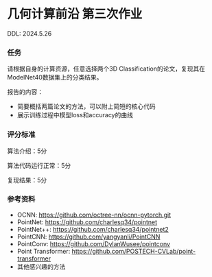 # 几何计算前沿 第三次作业

DDL: 2024.5.26

### 任务

请根据自身的计算资源，任意选择两个3D Classification的论文，复现其在ModelNet40数据集上的分类结果。

报告的内容：

- 简要概括两篇论文的方法，可以附上简短的核心代码
- 展示训练过程中模型loss和accuracy的曲线

### 评分标准

算法介绍：5分

算法代码运行正常：5分

复现结果：5分

### 参考资料

- OCNN: https://github.com/octree-nn/ocnn-pytorch.git
- PointNet: https://github.com/charlesq34/pointnet
- PointNet++: https://github.com/charlesq34/pointnet2
- PointCNN: https://github.com/yangyanli/PointCNN
- PointConv: https://github.com/DylanWusee/pointconv
- Point Transformer: https://github.com/POSTECH-CVLab/point-transformer
- 其他感兴趣的方法

